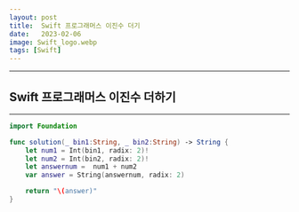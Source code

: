 ```yaml
---
layout: post
title:  Swift 프로그래머스 이진수 더기
date:   2023-02-06
image: Swift_logo.webp
tags: [Swift]
---
```


---
## Swift 프로그래머스 이진수 더하기
---

```swift
import Foundation

func solution(_ bin1:String, _ bin2:String) -> String {
    let num1 = Int(bin1, radix: 2)!
    let num2 = Int(bin2, radix: 2)!
    let answernum =  num1 + num2
    var answer = String(answernum, radix: 2)

    return "\(answer)"
}
```